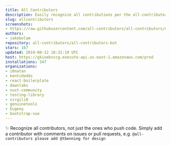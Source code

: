 ```yaml
---
title: All Contributors
description: Easily recognize all contributions per the all-contributors spec
slug: allcontributors
screenshots:
- https://raw.githubusercontent.com/all-contributors/all-contributors/master/docs/assets/bot-usage.png
authors:
- jakebolam
repository: all-contributors/all-contributors-bot
stars: 167
updated: 2019-08-12 18:31:19 UTC
host: https://gkioebvccg.execute-api.us-east-1.amazonaws.com/prod
installations: 547
organizations:
- i0natan
- kentcdodds
- react-boilerplate
- dawnlabs
- nuxt-community
- testing-library
- virgili0
- genuinetools
- Eugeny
- bootstrap-vue
---
```


✨ Recognize all contributors, not just the ones who push code. Simply add a contributor with comments on issues or pull requests, e.g. `@all-contributors please add @tbenning for design`
